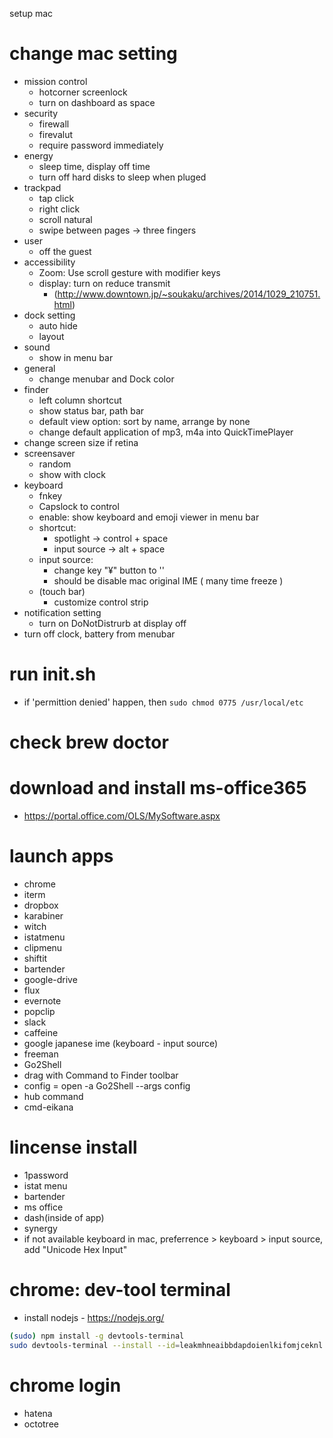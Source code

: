 setup mac

# change mac setting
- mission control
  - hotcorner screenlock
  - turn on dashboard as space
- security
  - firewall
  - firevalut
  - require password immediately
- energy
  - sleep time, display off time
  - turn off hard disks to sleep when pluged
- trackpad
  - tap click
  - right click
  - scroll natural
  - swipe between pages -> three fingers
- user
  - off the guest
- accessibility
  - Zoom: Use scroll gesture with modifier keys
  - display: turn on reduce transmit
    - (http://www.downtown.jp/~soukaku/archives/2014/1029_210751.html)
- dock setting
  - auto hide
  - layout
- sound
  - show in menu bar
- general
  - change menubar and Dock color
- finder
  - left column shortcut
  - show status bar, path bar
  - default view option: sort by name, arrange by none
  - change default application of mp3, m4a into QuickTimePlayer
- change screen size if retina
- screensaver
  - random
  - show with clock
- keyboard
  - fnkey
  - Capslock to control
  - enable: show keyboard and emoji viewer in menu bar
  - shortcut:
    - spotlight -> control + space
    - input source -> alt + space
  - input source:
    - change key "¥" button to '\'
    - should be disable mac original IME ( many time freeze )
  - (touch bar)
    - customize control strip
- notification setting
  - turn on DoNotDistrurb at display off
- turn off clock, battery from menubar

# run init.sh
 - if 'permittion denied' happen, then `sudo chmod 0775 /usr/local/etc`

# check brew doctor

# download and install ms-office365
  - https://portal.office.com/OLS/MySoftware.aspx

# launch apps
 - chrome
 - iterm
 - dropbox
 - karabiner
 - witch
 - istatmenu
 - clipmenu
 - shiftit
 - bartender
 - google-drive
 - flux
 - evernote
 - popclip
 - slack
 - caffeine
 - google japanese ime (keyboard - input source)
 - freeman
 - Go2Shell
  - drag with Command to Finder toolbar
  - config = open -a Go2Shell --args config
 - hub command
 - cmd-eikana

# lincense install
 - 1password
 - istat menu
 - bartender
 - ms office
 - dash(inside of app)
 - synergy
  - if not available keyboard in mac, preferrence > keyboard > input source, add "Unicode Hex Input"

# chrome: dev-tool terminal
  - install nodejs - https://nodejs.org/
```sh
(sudo) npm install -g devtools-terminal
sudo devtools-terminal --install --id=leakmhneaibbdapdoienlkifomjceknl
```

# chrome login
 - hatena
 - octotree

